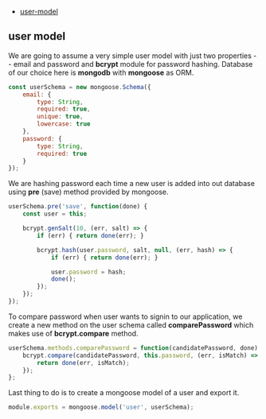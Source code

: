 * [user-model](#user-model)

## user model

We are going to assume a very simple user model with just two properties -- email and password and __bcrypt__ module for password hashing. Database of our choice here is __mongodb__ with __mongoose__ as ORM.

```javascript
const userSchema = new mongoose.Schema({
    email: {
        type: String,
        required: true,
        unique: true,
        lowercase: true
    },
    password: {
        type: String,
        required: true
    }
});
```

We are hashing password each time a new user is added into out database using __pre__ (save) method provided by mongoose.

```javascript
userSchema.pre('save', function(done) {
    const user = this;

    bcrypt.genSalt(10, (err, salt) => {
        if (err) { return done(err); }

        bcrypt.hash(user.password, salt, null, (err, hash) => {
            if (err) { return done(err); }

            user.password = hash;
            done();
        });
    });
});
```

To compare password when user wants to signin to our application, we create a new method on the user schema called __comparePassword__ which makes use of __bcrypt.compare__ method.

```javascript
userSchema.methods.comparePassword = function(candidatePassword, done) {
    bcrypt.compare(candidatePassword, this.password, (err, isMatch) => {
        return done(err, isMatch);
    });
};
```

Last thing to do is to create a mongoose model of a user and export it.

```javascript
module.exports = mongoose.model('user', userSchema);
```

